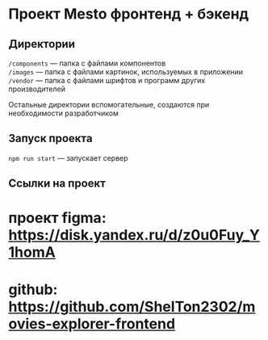 # Проект Mesto фронтенд + бэкенд

## Директории

`/components` — папка с файлами компонентов  
`/images` — папка с файлами картинок, используемых в приложении   
`/vendor` — папка с файлами шрифтов и программ других производителей  
  
Остальные директории вспомогательные, создаются при необходимости разработчиком

## Запуск проекта

`npm run start` — запускает сервер   

## Ссылки на проект

# проект figma: https://disk.yandex.ru/d/z0u0Fuy_Y1homA
# github: https://github.com/ShelTon2302/movies-explorer-frontend
